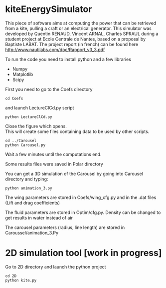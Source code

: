 kiteEnergySimulator
===================

This piece of software aims at computing the power that can be retrieved from a kite, pulling a craft or an electrical generator. This simulator was developed by Quentin RENAUD, Vincent ARNAL, Charles SPRAUL during a student project at Ecole Centrale de Nantes, based on a proposal by Baptiste LABAT. The project report (in french) can be found here http://www.nautilabs.com/doc/Rapport_v3_3.pdf

To run the code you need to install python and a few libraries  
- Numpy  
- Matplotlib  
- Scipy  

First you need to go to the Coefs directory
```
cd Coefs
```

and launch LectureClCd.py script  
```
python LectureClCd.py  
```
Close the figure which opens.  
This will create some files containing data to be used by other scripts.  
```
cd ../Carousel  
python Carousel.py  
```
Wait a few minutes until the computations end.

Some results files were saved in Polar directory

You can get a 3D simulation of the Carousel by going into Carousel directory and typing:  
```
python animation_3.py
```

The wing parameters are stored in Coefs/wing_cfg.py and in the .dat files (Lift and drag coefficients)

The fluid parameters are stored in Optim/cfg.py. Density can be changed to get results in water instead of air

The carousel parameters (radius, line length) are stored in Caroussel/animation_3.Py
 
2D simulation tool [work in progress]
==================
Go to 2D directory and launch the python project
```
cd 2D
python kite.py
```

